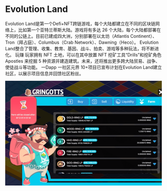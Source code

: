 # Evolution Land

Evolution Land是第一个Defi+NFT跨链游戏，每个大陆都建立在不同的区块链网络上，比如第一个亚特兰蒂斯大陆。游戏将有多达 26 个大陆，每个大陆都部署在不同的公链上。目前已建成四大洲，分别部署在以太坊（Atlantis Continent）、Tron（拜占庭）、Columbus（Crab Network）、Dawning（Heco）。
Evolution Land整合了管理、收集、教育、基因、战斗、拍卖、游戏等多种玩法，将不断进化。
玩赚
玩家拥有 NFT 土地，可以在其中放置 NFT 挖矿工具“Drills”和挖矿角色 Apostles 来挖掘 5 种资源并建造建筑。未来，还将推出更多跨大陆贸易、战争、使徒战斗等功能。
一Dapp 一社区元界
10+项目已宣布计划在Evolution Land建立社区，以展示项目信息并回馈社区粉丝。

![evolutionland-dapp-games-matic-image1_e4a4c926f1e6960212999e2e3a556e39](evolutionland-dapp-games-matic-image1_e4a4c926f1e6960212999e2e3a556e39.png)
